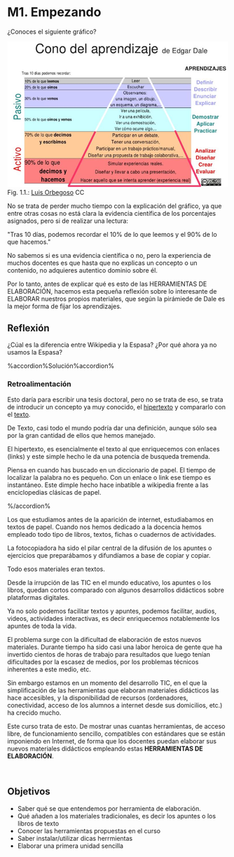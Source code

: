 
# M1. Empezando

¿Conoces el siguiente gráfico?

![](img/ConoDale.JPG)
    Fig. 1.1.: [Luis Orbegoso](http://luisorbegoso.blogspot.com.es/2013/03/el-cono-de-edgar-dale.html) CC

No se trata de perder mucho tiempo con la explicación del gráfico, ya que entre otras cosas no está clara la evidencia científica de los porcentajes asignados, pero si de realizar una lectura:

"Tras 10 días, podemos recordar el 10% de lo que leemos y el 90% de lo que hacemos."

No sabemos si es una evidencia científica o no, pero la experiencia de muchos docentes es que hasta que no explicas un concepto o un contenido, no adquieres autentico dominio sobre él.

Por lo tanto, antes de explicar qué es esto de las HERRAMIENTAS DE ELABORACIÓN, hacemos esta pequeña reflexión sobre lo interesante de ELABORAR nuestros propios materiales, que según la pirámiede de Dale es la mejor forma de fijar los aprendizajes.

## Reflexión

¿Cúal es la diferencia entre Wikipedia y la Espasa? ¿Por qué ahora ya no usamos la Espasa?


%accordion%Solución%accordion%


### Retroalimentación

Esto daría para escribir una tesis doctoral, pero no se trata de eso, se trata de introducir un concepto ya muy conocido, el [hipertexto](http://es.wikipedia.org/wiki/Hipertexto) y compararlo con el [texto](http://es.wikipedia.org/wiki/Texto).

De Texto, casi todo el mundo podría dar una definición, aunque sólo sea por la gran cantidad de ellos que hemos manejado.

El hipertexto, es esencialmente el texto al que enriquecemos con enlaces (links) y este simple hecho le da una potencia de busqueda tremenda.

Piensa en cuando has buscado en un diccionario de papel. El tiempo de localizar la palabra no es pequeño. Con un enlace o link ese tiempo es instantáneo. Este dimple hecho hace inbatible a wikipedia frente a las enciclopedias clásicas de papel.

%/accordion%

Los que estudiamos antes de la aparición de internet, estudiabamos en textos de papel. Cuando nos hemos dedicado a la docencia hemos empleado todo tipo de libros, textos, fichas o cuadernos de actividades.

La fotocopiadora ha sido el pilar central de la difusión de los apuntes o ejercicios que preparábamos y difundíamos a base de copiar y copiar.

Todo esos materiales eran textos.

Desde la irrupción de las TIC en el mundo educativo, los apuntes o los libros, quedan cortos comparado con algunos desarrollos didácticos sobre plataformas digitales.

Ya no solo podemos facilitar textos y apuntes, podemos facilitar, audios, videos, actividades interactivas, es decir enriquecemos notablemente los apuntes de toda la vida.

El problema surge con la dificultad de elaboración de estos nuevos materiales. Durante tiempo ha sido casi una labor heroica de gente que ha invertido cientos de horas de trabajo para resultados que luego tenían dificultades por la escasez de medios, por los problemas técnicos inherentes a este medio, etc.

Sin embargo estamos en un momento del desarrollo TIC, en el que la simplificación de las herramientas que elaboran materiales didácticos las hace accesibles, y la disponibilidad de recursos (ordenadores, conectividad, acceso de los alumnos a internet desde sus domicilios, etc.) ha crecido mucho.

Este curso trata de esto. De mostrar unas cuantas herramientas, de acceso libre, de funcionamiento sencillo, compatibles con estándares que se están imponiendo en Internet, de forma que los docentes puedan elaborar sus nuevos materiales didácticos empleando estas **HERRAMIENTAS DE ELABORACIÓN**.

 

## Objetivos

- Saber qué se que entendemos por herramienta de elaboración.
- Qué añaden a los materiales tradicionales, es decir los apuntes o los libros de texto
- Conocer las herramientas propuestas en el curso
- Saber instalar/utilizar dicas herrmientas
- Elaborar una primera unidad sencilla

 

